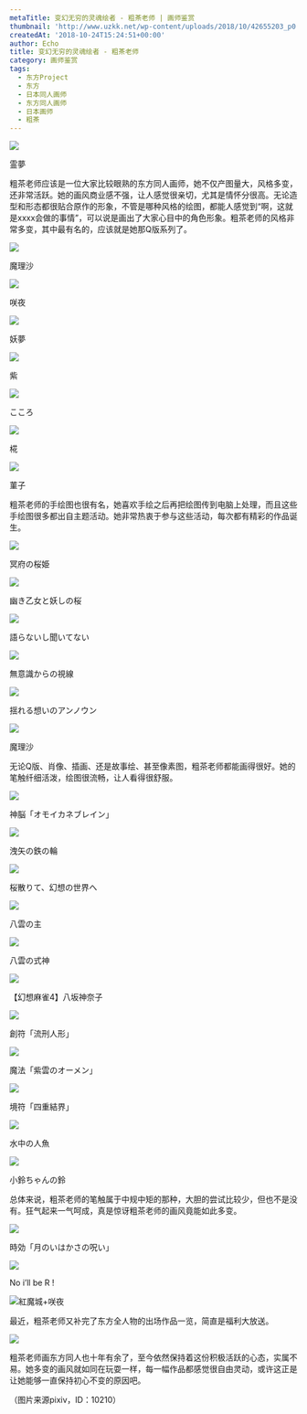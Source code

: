 ```yaml
---
metaTitle: 变幻无穷的灵魂绘者 - 粗茶老师 | 画师鉴赏
thumbnail: 'http://www.uzkk.net/wp-content/uploads/2018/10/42655203_p0.jpg'
createdAt: '2018-10-24T15:24:51+00:00'
author: Echo
title: 变幻无穷的灵魂绘者 - 粗茶老师
category: 画师鉴赏
tags:
  - 东方Project
  - 东方
  - 日本同人画师
  - 东方同人画师
  - 日本画师
  - 粗茶
---
```


![](http://www.uzkk.net/wp-content/uploads/2018/10/54260229_p0.png)

霊夢

粗茶老师应该是一位大家比较眼熟的东方同人画师，她不仅产图量大，风格多变，还非常活跃。她的画风商业感不强，让人感觉很亲切，尤其是情怀分很高。无论造型和形态都很贴合原作的形象，不管是哪种风格的绘图，都能人感觉到“啊，这就是xxxx会做的事情”，可以说是画出了大家心目中的角色形象。粗茶老师的风格非常多变，其中最有名的，应该就是她那Q版系列了。

![](http://www.uzkk.net/wp-content/uploads/2018/10/54283997_p0.png)

魔理沙

![](http://www.uzkk.net/wp-content/uploads/2018/10/40213507_p0.png)

咲夜

![](http://www.uzkk.net/wp-content/uploads/2018/10/59139678_p0.jpg)

妖夢

![](http://www.uzkk.net/wp-content/uploads/2018/10/40180613_p0.png)

紫

![](http://www.uzkk.net/wp-content/uploads/2018/10/59478235_p0.jpg)

こころ

![](http://www.uzkk.net/wp-content/uploads/2018/10/58789876_p0.jpg)

椛

![](http://www.uzkk.net/wp-content/uploads/2018/10/62753759_p0.jpg)

菫子

粗茶老师的手绘图也很有名，她喜欢手绘之后再把绘图传到电脑上处理，而且这些手绘图很多都出自主题活动。她非常热衷于参与这些活动，每次都有精彩的作品诞生。

![](http://www.uzkk.net/wp-content/uploads/2018/10/49584683-713x1024.png)

冥府の桜姫

![](http://www.uzkk.net/wp-content/uploads/2018/10/43404486_p0-736x1024.jpg)

幽き乙女と妖しの桜

![](http://www.uzkk.net/wp-content/uploads/2018/10/50136587_p0.jpg)

語らないし聞いてない

![](http://www.uzkk.net/wp-content/uploads/2018/10/51842566_p0.jpg)

無意識からの視線

![](http://www.uzkk.net/wp-content/uploads/2018/10/53431123_p0-729x1024.jpg)

揺れる想いのアンノウン

![](http://www.uzkk.net/wp-content/uploads/2018/10/22557946_p0.jpg)

魔理沙

无论Q版、肖像、插画、还是故事绘、甚至像素图，粗茶老师都能画得很好。她的笔触纤细活泼，绘图很流畅，让人看得很舒服。

![](http://www.uzkk.net/wp-content/uploads/2018/10/50048520_p0-724x1024.png)

神脳「オモイカネブレイン」

![](http://www.uzkk.net/wp-content/uploads/2018/10/28289272_p0.png)

洩矢の鉄の輪

![](http://www.uzkk.net/wp-content/uploads/2018/10/42655203_p0.jpg)

桜散りて、幻想の世界へ

![](http://www.uzkk.net/wp-content/uploads/2018/10/49366596_p0-700x1024.jpg)

八雲の主

![](http://www.uzkk.net/wp-content/uploads/2018/10/49351680_p0-700x1024.jpg)

八雲の式神

![](http://www.uzkk.net/wp-content/uploads/2018/10/34681251_p0.png)

【幻想麻雀4】八坂神奈子

![](http://www.uzkk.net/wp-content/uploads/2018/10/51610055_p0-724x1024.png)

創符「流刑人形」

![](http://www.uzkk.net/wp-content/uploads/2018/10/51629988_p0-724x1024.png)

魔法「紫雲のオーメン」

![](http://www.uzkk.net/wp-content/uploads/2018/10/50063375_p0-724x1024.png)

境符「四重結界」

![](http://www.uzkk.net/wp-content/uploads/2018/10/46945335_p0.png)

水中の人魚

![](http://www.uzkk.net/wp-content/uploads/2018/10/46005804_p0-712x1024.jpg)

小鈴ちゃんの鈴

总体来说，粗茶老师的笔触属于中规中矩的那种，大胆的尝试比较少，但也不是没有。狂气起来一气呵成，真是惊讶粗茶老师的画风竟能如此多变。

![](http://www.uzkk.net/wp-content/uploads/2018/10/58151844_p0-724x1024.jpg)

時効「月のいはかさの呪い」

![](http://www.uzkk.net/wp-content/uploads/2018/10/47483351_p0.png)

No i’ll be R !

![](http://www.uzkk.net/wp-content/uploads/2018/10/23779346_p0-724x1024.jpg)紅魔城+咲夜

最近，粗茶老师又补完了东方全人物的出场作品一览，简直是福利大放送。

![](http://www.uzkk.net/wp-content/uploads/2018/10/69825418-768x1024.png)

粗茶老师画东方同人也十年有余了，至今依然保持着这份积极活跃的心态，实属不易。她多变的画风就如同在玩耍一样，每一幅作品都感觉很自由灵动，或许这正是让她能够一直保持初心不变的原因吧。

（图片来源pixiv，ID：10210）

